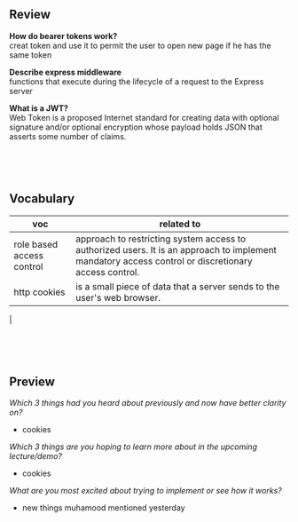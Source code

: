 ## Review

**How do bearer tokens work?**    
 creat token and use it to permit the user to open new page if he has the same token   

**Describe express middleware**    
functions that execute during the lifecycle of a request to the Express server    

**What is a JWT?**    
Web Token is a proposed Internet standard for creating data with optional signature and/or optional encryption whose payload holds JSON that asserts some number of claims.     


&nbsp;

&nbsp;

## Vocabulary

| voc | related to |
| --- | ---------- |
| role based access control   |  approach to restricting system access to authorized users. It is an approach to implement mandatory access control or discretionary access control.          |
| http cookies   |    is a small piece of data that a server sends to the user's web browser.        |
|



&nbsp;

&nbsp;

## Preview

_Which 3 things had you heard about previously and now have better clarity on?_

- cookies

_Which 3 things are you hoping to learn more about in the upcoming lecture/demo?_

- cookies

_What are you most excited about trying to implement or see how it works?_

- new things muhamood mentioned yesterday

&nbsp;

&nbsp;
